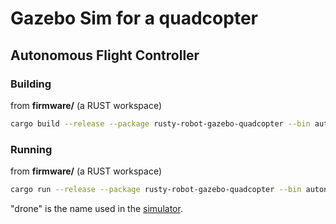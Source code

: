 Gazebo Sim for a quadcopter
================================================================================

Autonomous Flight Controller
--------------------------------------------------------------------------------
### Building
from **firmware/** (a RUST workspace)
```sh
cargo build --release --package rusty-robot-gazebo-quadcopter --bin autonomous
```

### Running
from **firmware/** (a RUST workspace)
```sh
cargo run --release --package rusty-robot-gazebo-quadcopter --bin autonomous drone
```

"drone" is the name used in the [simulator](../../../simulator/README.md).
